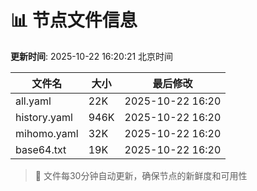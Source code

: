 # 📊 节点文件信息

**更新时间**: 2025-10-22 16:20:21 北京时间

| 文件名 | 大小 | 最后修改 |
|--------|------|----------|
| all.yaml | 22K | 2025-10-22 16:20 |
| history.yaml | 946K | 2025-10-22 16:20 |
| mihomo.yaml | 32K | 2025-10-22 16:20 |
| base64.txt | 19K | 2025-10-22 16:20 |

> 🔄 文件每30分钟自动更新，确保节点的新鲜度和可用性
